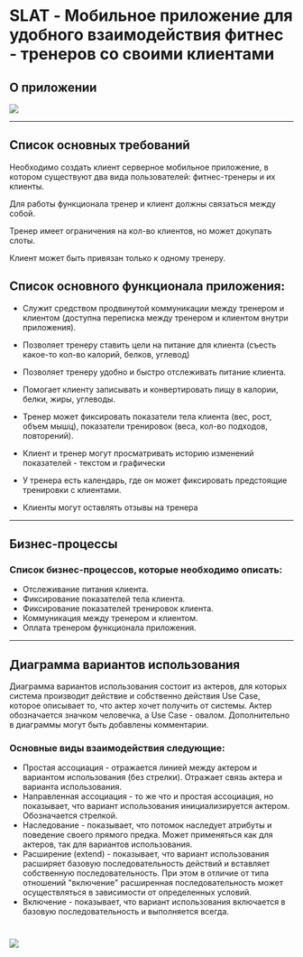 
# SLAT - Мобильное приложение для удобного взаимодействия фитнес - тренеров со своими клиентами

## О приложении
![](https://sun9-east.userapi.com/sun9-43/s/v1/ig2/a2ipY6LlvhPYLwfCcukCRmXypeTipalE5-sU8TVrw2HD8UR2Hdbw_ahaYhFnCEFXqAdzeGG7UhvujLjWHRMYvBmi.jpg?size=413x466&quality=96&type=album)

---
## Список основных требований
Необходимо создать клиент серверное мобильное приложение, в котором существуют два вида пользователей: фитнес-тренеры и их клиенты.

Для работы функционала тренер и клиент должны связаться между собой.

Тренер имеет ограничения на кол-во клиентов, но может докупать слоты.

Клиент может быть привязан только к одному тренеру.

## Список основного функционала приложения:
+ Служит средством продвинутой коммуникации между тренером и клиентом (доступна переписка между тренером и клиентом внутри приложения). 

+ Позволяет тренеру ставить цели на питание для клиента (съесть какое-то кол-во калорий, белков, углевод)

+ Позволяет тренеру удобно и быстро отслеживать питание клиента. 

+ Помогает клиенту записывать и конвертировать пищу в калории, белки, жиры, углеводы.

+ Тренер может фиксировать показатели тела клиента (вес, рост, объем мышц), показатели тренировок (веса, кол-во подходов, повторений).

+ Клиент и тренер могут просматривать историю изменений показателей - текстом и графически

+ У тренера есть календарь, где он может фиксировать предстоящие тренировки с клиентами.

+ Клиенты могут оставлять отзывы на тренера 

-----

## Бизнес-процессы
### Список бизнес-процессов, которые необходимо описать:
+ Отслеживание питания клиента.
+ Фиксирование показателей тела клиента. 
+ Фиксирование показателей тренировок клиента.
+ Коммуникация между тренером и клиентом.
+ Оплата тренером функционала приложения.


-----

## Диаграмма вариантов использования

Диаграмма вариантов использования состоит из актеров, для которых система производит действие и собственно действия Use Case, которое описывает то, что актер хочет получить от системы. Актер обозначается значком человечка, а Use Case - овалом. Дополнительно в диаграммы могут быть добавлены комментарии.
### Основные виды взаимодействия следующие:
+ Простая ассоциация - отражается линией между актером и вариантом использования (без стрелки). Отражает связь актера и варианта использования.
+ Направленная ассоциация - то же что и простая ассоциация, но показывает, что вариант использования инициализируется актером. Обозначается стрелкой.
+ Наследование - показывает, что потомок наследует атрибуты и поведение своего прямого предка. Может применяться как для актеров, так для вариантов использования.
+ Расширение (extend) - показывает, что вариант использования расширяет базовую последовательность действий и вставляет собственную последовательность. При этом в отличие от типа отношений "включение" расширенная последовательность может осуществляться в зависимости от определенных условий.
+ Включение - показывает, что вариант использования включается в базовую последовательность и выполняется всегда.

#

![](https://sun4.userapi.com/sun4-10/s/v1/ig2/v7PTEZQBdCNaWZxsiIm1-9Q5OgNGWdnx17puFsXZ29O0IgPfK8RE1trGj4kVJPf1abKr7JkZOoQokLj88K110_jO.jpg?size=727x799&quality=96&type=album)


